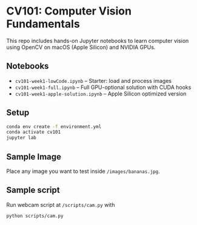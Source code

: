 # CV101: Computer Vision Fundamentals

This repo includes hands-on Jupyter notebooks to learn computer vision using OpenCV on macOS (Apple Silicon) and NVIDIA GPUs.

## Notebooks

- `cv101-week1-lowCode.ipynb` – Starter: load and process images
- `cv101-week1-full.ipynb` – Full GPU-optional solution with CUDA hooks
- `cv101-week1-apple-solution.ipynb` – Apple Silicon optimized version

## Setup

```bash
conda env create -f environment.yml
conda activate cv101
jupyter lab
```

## Sample Image

Place any image you want to test inside `/images/bananas.jpg`.

## Sample script

Run webcam script at `/scripts/cam.py` with

```bash
python scripts/cam.py
```
